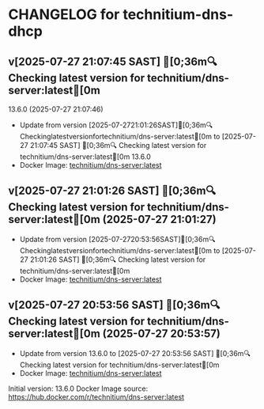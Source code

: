 CHANGELOG for technitium-dns-dhcp
===================
## v[2025-07-27 21:07:45 SAST] [0;36m🔍 Checking latest version for technitium/dns-server:latest[0m
13.6.0 (2025-07-27 21:07:46)

- Update from version [2025-07-2721:01:26SAST][0;36m🔍Checkinglatestversionfortechnitium/dns-server:latest[0m to [2025-07-27 21:07:45 SAST] [0;36m🔍 Checking latest version for technitium/dns-server:latest[0m
13.6.0
- Docker Image: [technitium/dns-server:latest](https://hub.docker.com/r/technitium/dns-server)


## v[2025-07-27 21:01:26 SAST] [0;36m🔍 Checking latest version for technitium/dns-server:latest[0m (2025-07-27 21:01:27)

- Update from version [2025-07-2720:53:56SAST][0;36m🔍Checkinglatestversionfortechnitium/dns-server:latest[0m to [2025-07-27 21:01:26 SAST] [0;36m🔍 Checking latest version for technitium/dns-server:latest[0m
- Docker Image: [technitium/dns-server:latest](https://hub.docker.com/r/technitium/dns-server:latest)


## v[2025-07-27 20:53:56 SAST] [0;36m🔍 Checking latest version for technitium/dns-server:latest[0m (2025-07-27 20:53:57)

- Update from version 13.6.0 to [2025-07-27 20:53:56 SAST] [0;36m🔍 Checking latest version for technitium/dns-server:latest[0m
- Docker Image: [technitium/dns-server:latest](https://hub.docker.com/r/technitium/dns-server:latest)



Initial version: 13.6.0
Docker Image source: https://hub.docker.com/r/technitium/dns-server:latest

